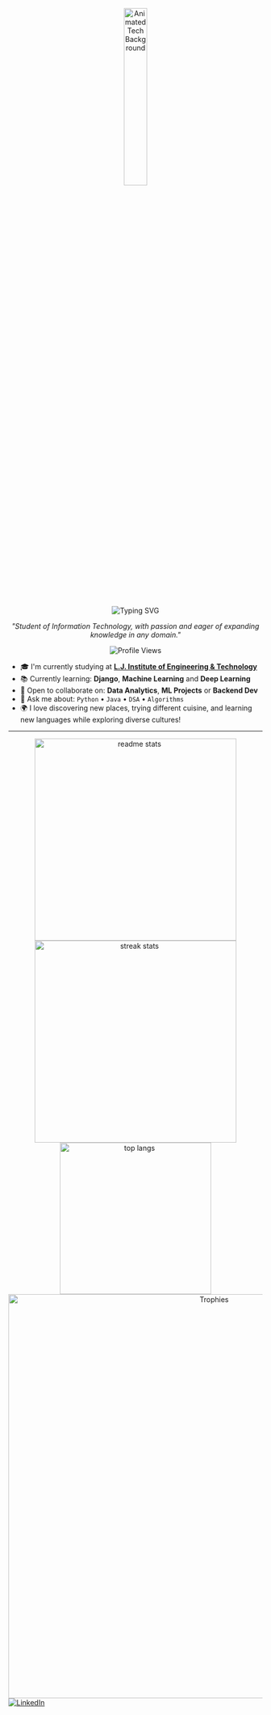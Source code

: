 <p align="center">
  <img src="https://media.giphy.com/media/qgQUggAC3Pfv687qPC/giphy.gif" width="30%" alt="Animated Tech Background"/>
</p>

<div align="center">
  <img 
    src="https://readme-typing-svg.herokuapp.com/?font=Nunito+Sans&size=32&color=FFFFFF&center=true&vCenter=true&width=600&height=50&duration=4000&lines=Hi+There!+%F0%9F%91%8B;+I'm+Devam+Mistry!;Welcome+to+my+GitHub+Profile!" 
    alt="Typing SVG"
  />
</div>

<p align="center"><em>"Student of Information Technology, with passion and eager of expanding knowledge in any domain."</em></p>

<p align="center">
  <img src="https://komarev.com/ghpvc/?username=devammistry&label=Profile%20views&color=0e75b6&style=flat" alt="Profile Views" />
</p>

- 🎓 I'm currently studying at [**L.J. Institute of Engineering & Technology**](https://ljku.edu.in/program/engineering-b-e-m-e-10)  
- 📚 Currently learning: **Django**, **Machine Learning** and **Deep Learning**  
- 🤝 Open to collaborate on: **Data Analytics**, **ML Projects** or **Backend Dev**  
- 💬 Ask me about: `Python` • `Java` • `DSA` • `Algorithms`  
- 🌍 I love discovering new places, trying different cuisine, and learning new languages while exploring diverse cultures!

---

<div align="center">  
  <img width="400" src="https://github-readme-stats-salesp07.vercel.app/api?username=devammistry&count_private=true&show_icons=true&theme=dark&rank_icon=github&border_radius=10" alt="readme stats" />

  <img width="400" src="https://github-readme-streak-stats-salesp07.vercel.app/?user=devammistry&count_private=true&theme=dark&border_radius=10" alt="streak stats"/>

  <img width="300" src="https://github-readme-stats-salesp07.vercel.app/api/top-langs/?username=devammistry&hide=HTML&langs_count=8&layout=compact&theme=dark&border_radius=10&size_weight=0.5&count_weight=0.5&exclude_repo=github-readme-stats" alt="top langs" />

  <img width="800" src="https://github-profile-trophy.vercel.app/?username=devammistry&theme=juicyfresh&no-bg=true&margin-w=15&margin-h=15" alt="Trophies" />
</div>

<a href="https://www.linkedin.com/in/devammistry/" target="_blank">
    <img src="https://skillicons.dev/icons?i=linkedin" alt="LinkedIn" />
</a>
